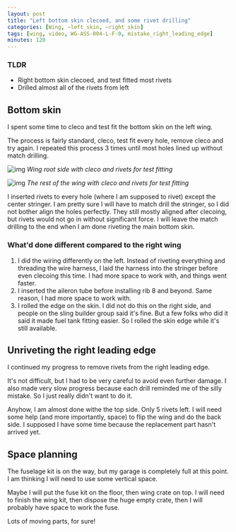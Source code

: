 ```yaml
---
layout: post
title: "Left bottom skin clecoed, and some rivet drilling"
categories: [Wing, ~left_skin, ~right_skin]
tags: [wing, video, WG-ASS-004-L-F-0, mistake_right_leading_edge]
minutes: 120
---
```


### TLDR

- Right bottom skin clecoed, and test fitted most rivets
- Drilled almost all of the rivets from left

## Bottom skin

I spent some time to cleco and test fit the bottom skin on the left wing.

The process is fairly standard, cleco, test fit every hole, remove cleco and try again. I repeated this process 3 times until most holes lined up without match drilling.

![img](https://lh3.googleusercontent.com/pw/AP1GczNYNuUPJY9TSm4CUCLBgCnL1Ehh2hINcnhNKXA7n_3sNNEyzwjEkPViLunH5RA_NWdOQWbpi887Xy8IJaJZWMBX9gfgSlUp15oosj_pqjDGeYQ6yAxJPv7QQjvTAEEYEsr6EQuOiHAR56vQj4o42ZpyGg=w4000-h3000-s-no-gm?authuser=0)
_Wing root side with cleco and rivets for test fitting_

![img](https://lh3.googleusercontent.com/pw/AP1GczOPQb-gWctkhhPFST8LW94bMNPSzv5USaUzyMHqfsmL71DX9zIb6tA6FSA3O33jxDHa3w1ECsTBjEwxJOESeRo3dflr593y6pdaAH5N8CwfKFZYTwLFAnSmn6KMgGgbqG7G3FaUIbi6C7zC5zeiXpo8wg=w4000-h3000-s-no-gm?authuser=0)
_The rest of the wing with cleco and rivets for test fitting_

I inserted rivets to every hole (where I am supposed to rivet) except the center stringer. I am pretty sure I will have to match drill the stringer, so I did not bother align the holes perfectly. They still mostly aligned after clecoing, but rivets would not go in without significant force. I will leave the match drilling to the end when I am done riveting the main bottom skin.

### What'd done different compared to the right wing

1. I did the wiring differently on the left. Instead of riveting everything and threading the wire harness, I laid the harness into the stringer before even clecoing this time. I had more space to work with, and things went faster.
2. I inserted the aileron tube before installing rib 8 and beyond. Same reason, I had more space to work with.
3. I rolled the edge on the skin. I did not do this on the right side, and people on the sling builder group said it's fine. But a few folks who did it said it made fuel tank fitting easier. So I rolled the skin edge while it's still available.

## Unriveting the right leading edge

I continued my progress to remove rivets from the right leading edge.

It's not difficult, but I had to be very careful to avoid even further damage. I also made very slow progress because each drill reminded me of the silly mistake. So I just really didn't want to do it.

Anyhow, I am almost done withe the top side. Only 5 rivets left. I will need some help (and more importantly, space) to flip the wing and do the back side. I supposed I have some time because the replacement part hasn't arrived yet.

## Space planning

The fuselage kit is on the way, but my garage is completely full at this point. I am thinking I will need to use some vertical space.

Maybe I will put the fuse kit on the floor, then wing crate on top. I will need to finish the wing kit, then dispose the huge empty crate, then I will probably have space to work the fuse.

Lots of moving parts, for sure!
